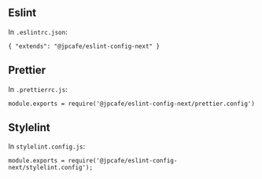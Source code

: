 ## Eslint

In `.eslintrc.json`:

`{
  "extends": "@jpcafe/eslint-config-next"
}`

## Prettier

In `.prettierrc.js`:

`module.exports = require('@jpcafe/eslint-config-next/prettier.config')
`

## Stylelint

In `stylelint.config.js`:

`module.exports = require('@jpcafe/eslint-config-next/stylelint.config');
`
